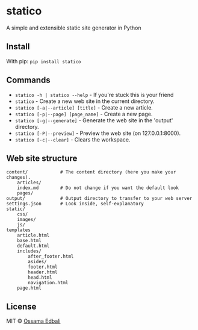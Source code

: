 # statico
A simple and extensible static site generator in Python

## Install
With pip:
`pip install statico`


## Commands

* `statico -h | statico --help` - If you're stuck this is your friend
* `statico` - Create a new web site in the current directory.
* `statico [-a|--article] [title]` - Create a new article.
* `statico [-p|--page] [page_name]` - Create a new page.
* `statico [-g|--generate]` - Generate the web site in the 'output' directory.
* `statico [-P|--preview]` - Preview the web site (on 127.0.0.1:8000).
* `statico [-c|--clear]` - Clears the workspace.

## Web site structure
    content/            # The content directory (here you make your changes).
        articles/       
        index.md        # Do not change if you want the default look
        pages/
    output/             # Output directory to transfer to your web server
    settings.json       # Look inside, self-explanatory
    static/
        css/
        images/
        js/
    templates
        article.html
        base.html
        default.html
        includes/
            after_footer.html
            asides/
            footer.html
            header.html
            head.html
            navigation.html
        page.html
    
## License
MIT © [Ossama Edbali](http://oss6.github.io)